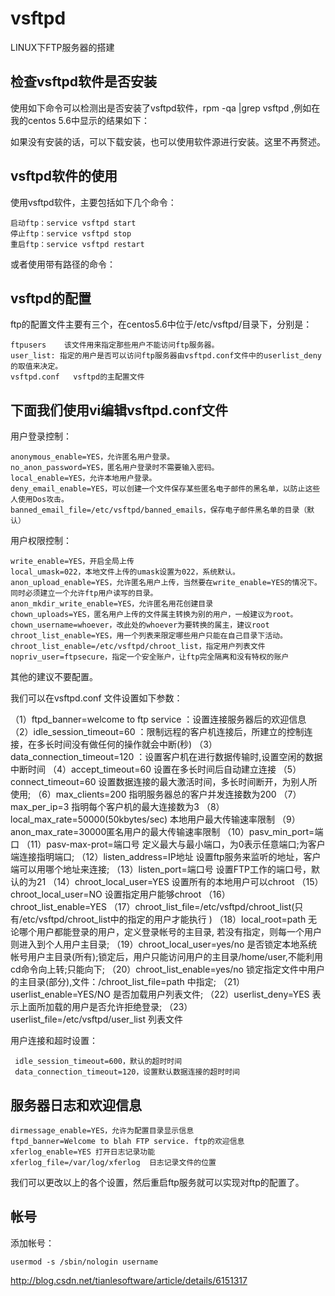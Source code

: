 # vsftpd
LINUX下FTP服务器的搭建

## 检查vsftpd软件是否安装

使用如下命令可以检测出是否安装了vsftpd软件，rpm -qa |grep vsftpd ,例如在我的centos 5.6中显示的结果如下：

如果没有安装的话，可以下载安装，也可以使用软件源进行安装。这里不再赘述。

## vsftpd软件的使用

使用vsftpd软件，主要包括如下几个命令：

	启动ftp：service vsftpd start 
	停止ftp：service vsftpd stop 
	重启ftp：service vsftpd restart  

或者使用带有路径的命令：  

## vsftpd的配置 
ftp的配置文件主要有三个，在centos5.6中位于/etc/vsftpd/目录下，分别是： 

	ftpusers    该文件用来指定那些用户不能访问ftp服务器。 
	user_list: 指定的用户是否可以访问ftp服务器由vsftpd.conf文件中的userlist_deny的取值来决定。
	vsftpd.conf   vsftpd的主配置文件 

## 下面我们使用vi编辑vsftpd.conf文件 

用户登录控制： 

	anonymous_enable=YES，允许匿名用户登录。 
	no_anon_password=YES，匿名用户登录时不需要输入密码。 
	local_enable=YES，允许本地用户登录。 
	deny_email_enable=YES，可以创建一个文件保存某些匿名电子邮件的黑名单，以防止这些人使用Dos攻击。 
	banned_email_file=/etc/vsftpd/banned_emails，保存电子邮件黑名单的目录（默认） 

用户权限控制： 

	write_enable=YES，开启全局上传 
	local_umask=022，本地文件上传的umask设置为022，系统默认。 
	anon_upload_enable=YES，允许匿名用户上传，当然要在write_enable=YES的情况下。同时必须建立一个允许ftp用户读写的目录。 
	anon_mkdir_write_enable=YES，允许匿名用花创建目录 
	chown_uploads=YES，匿名用户上传的文件属主转换为别的用户，一般建议为root。 
	chown_username=whoever，改此处的whoever为要转换的属主，建议root 
	chroot_list_enable=YES，用一个列表来限定哪些用户只能在自己目录下活动。 
	chroot_list_enable=/etc/vsftpd/chroot_list，指定用户列表文件 
	nopriv_user=ftpsecure，指定一个安全账户，让ftp完全隔离和没有特权的账户 

其他的建议不要配置。 


我们可以在vsftpd.conf 文件设置如下参数：

（1）ftpd_banner=welcome to ftp service ：设置连接服务器后的欢迎信息
（2）idle_session_timeout=60 ：限制远程的客户机连接后，所建立的控制连接，在多长时间没有做任何的操作就会中断(秒)
（3）data_connection_timeout=120 ：设置客户机在进行数据传输时,设置空闲的数据中断时间
（4）accept_timeout=60 设置在多长时间后自动建立连接
（5）connect_timeout=60 设置数据连接的最大激活时间，多长时间断开，为别人所使用;
（6）max_clients=200 指明服务器总的客户并发连接数为200
（7）max_per_ip=3 指明每个客户机的最大连接数为3
（8）local_max_rate=50000(50kbytes/sec)  本地用户最大传输速率限制
（9）anon_max_rate=30000匿名用户的最大传输速率限制
（10）pasv_min_port=端口
（11）pasv-max-prot=端口号 定义最大与最小端口，为0表示任意端口;为客户端连接指明端口;
（12）listen_address=IP地址 设置ftp服务来监听的地址，客户端可以用哪个地址来连接;
（13）listen_port=端口号 设置FTP工作的端口号，默认的为21
（14）chroot_local_user=YES 设置所有的本地用户可以chroot
（15）chroot_local_user=NO 设置指定用户能够chroot
（16）chroot_list_enable=YES
（17）chroot_list_file=/etc/vsftpd/chroot_list(只有/etc/vsftpd/chroot_list中的指定的用户才能执行 )
（18）local_root=path 无论哪个用户都能登录的用户，定义登录帐号的主目录, 若没有指定，则每一个用户则进入到个人用户主目录;
（19）chroot_local_user=yes/no 是否锁定本地系统帐号用户主目录(所有);锁定后，用户只能访问用户的主目录/home/user,不能利用cd命令向上转;只能向下;
（20）chroot_list_enable=yes/no 锁定指定文件中用户的主目录(部分),文件：/chroot_list_file=path 中指定;
（21）userlist_enable=YES/NO 是否加载用户列表文件;
（22）userlist_deny=YES 表示上面所加载的用户是否允许拒绝登录;
（23）userlist_file=/etc/vsftpd/user_list 列表文件

用户连接和超时设置： 

	 idle_session_timeout=600，默认的超时时间 
	 data_connection_timeout=120，设置默认数据连接的超时时间 

## 服务器日志和欢迎信息 

	dirmessage_enable=YES，允许为配置目录显示信息 
	ftpd_banner=Welcome to blah FTP service. ftp的欢迎信息 
	xferlog_enable=YES 打开日志记录功能 
	xferlog_file=/var/log/xferlog  日志记录文件的位置 

我们可以更改以上的各个设置，然后重启ftp服务就可以实现对ftp的配置了。 


## 帐号

添加帐号：

	usermod -s /sbin/nologin username  

<http://blog.csdn.net/tianlesoftware/article/details/6151317>
